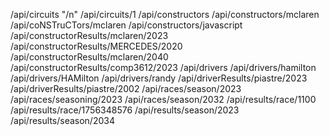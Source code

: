 /api/circuits "/n"
/api/circuits/1 
/api/constructors 
/api/constructors/mclaren 
/api/coNSTruCTors/mclaren 
/api/constructors/javascript 
/api/constructorResults/mclaren/2023 
/api/constructorResults/MERCEDES/2020 
/api/constructorResults/mclaren/2040 
/api/constructorResults/comp3612/2023 
/api/drivers 
/api/drivers/hamilton 
/api/drivers/HAMilton 
/api/drivers/randy 
/api/driverResults/piastre/2023 
/api/driverResults/piastre/2002 
/api/races/season/2023 
/api/races/seasoning/2023 
/api/races/season/2032 
/api/results/race/1100 
/api/results/race/1756348576 
/api/results/season/2023 
/api/results/season/2034
